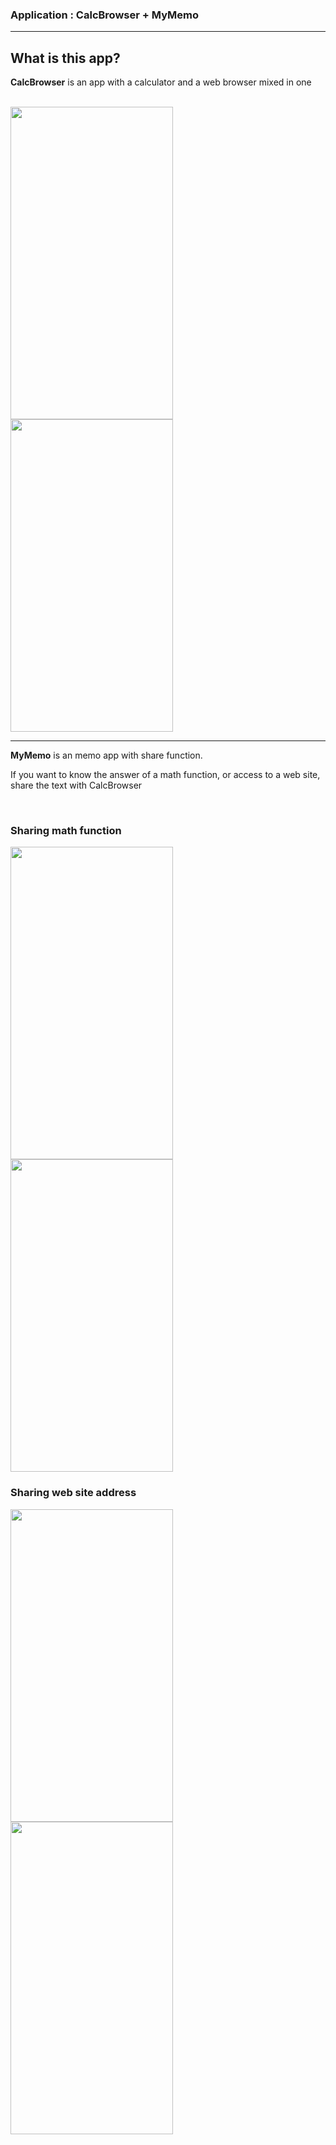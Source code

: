 ### Application : CalcBrowser + MyMemo

* * *

## What is this app?

**CalcBrowser** is an app with a calculator and a web browser mixed in one

<br>
<img src="https://user-images.githubusercontent.com/74638588/147829145-2a4c9c13-e828-47b5-859b-e88da67d5e38.png" width="260" height="500"> 

<img src="https://user-images.githubusercontent.com/74638588/147829197-01fda51e-7bb8-489e-ba6d-854268d7c4a5.png" width="260" height="500">


* * *

**MyMemo** is an memo app with share function.    
  
If you want to know the answer of a math function, or access to a web site, share the text with CalcBrowser

<br>

### **Sharing math function**

<img src="https://user-images.githubusercontent.com/74638588/147830697-ce9c4289-d31f-4ef4-ab17-1fad3c855fc0.png" width="260" height="500">
<img src="https://user-images.githubusercontent.com/74638588/147830720-e289ae12-b244-409d-99c1-a03aaad84b57.png" width="260" height="500">

<br>

### **Sharing web site address**

<img src="https://user-images.githubusercontent.com/74638588/147830622-19417bca-3240-4b56-8867-a9ac14a58a1c.png" width="260" height="500">
<img src="https://user-images.githubusercontent.com/74638588/147830642-d2da1f15-8e33-4d69-a492-5d221782ecb9.png" width="260" height="500">


